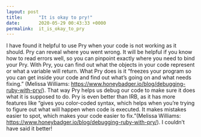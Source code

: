 ```yaml
---
layout: post
title:      "It is okay to pry!"
date:       2020-05-29 00:43:33 +0000
permalink:  it_is_okay_to_pry
---
```



I have found it helpful to use Pry when your code is not working as it should. Pry can reveal where you went wrong. It will be helpful if you know how to read errors well, so you can pinpoint exactly where you need to bind your Pry. With Pry, you can find out what the objects in your code represent or what a variable will return. What Pry does is it “freezes your program so you can get inside your code and find out what’s going on and what needs fixing.” (Melissa Williams: https://www.honeybadger.io/blog/debugging-ruby-with-pry/). That way Pry helps us debug our code to make sure it does what it is supposed to do.
Pry is even better than IRB, as it has more features like “gives you color-coded syntax, which helps when you’re trying to figure out what will happen when code is executed. It makes mistakes easier to spot, which makes your code easier to fix.”(Melissa Williams: https://www.honeybadger.io/blog/debugging-ruby-with-pry/). I couldn’t have said it better!

